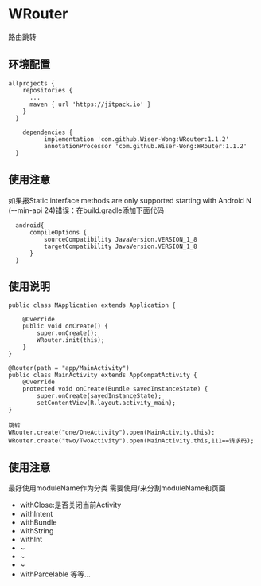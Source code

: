 # WRouter
路由跳转

## 环境配置
    allprojects {
        repositories {
          ...
          maven { url 'https://jitpack.io' }
        }
      }

        dependencies {
              implementation 'com.github.Wiser-Wong:WRouter:1.1.2'
              annotationProcessor 'com.github.Wiser-Wong:WRouter:1.1.2'
      }
      
## 使用注意
如果报Static interface methods are only supported starting with Android N (--min-api 24)错误：在build.gradle添加下面代码

      android{
          compileOptions {
              sourceCompatibility JavaVersion.VERSION_1_8
              targetCompatibility JavaVersion.VERSION_1_8
          }
      }
      
## 使用说明
    public class MApplication extends Application {

        @Override
        public void onCreate() {
            super.onCreate();
            WRouter.init(this);
        }
    }
    
    @Router(path = "app/MainActivity")
    public class MainActivity extends AppCompatActivity {
        @Override
        protected void onCreate(Bundle savedInstanceState) {
            super.onCreate(savedInstanceState);
            setContentView(R.layout.activity_main);
    }
    
    跳转
    WRouter.create("one/OneActivity").open(MainActivity.this);
    WRouter.create("two/TwoActivity").open(MainActivity.this,111==请求码);

## 使用注意
   最好使用moduleName作为分类
   需要使用/来分割moduleName和页面

* withClose:是否关闭当前Activity
* withIntent
* withBundle
* withString
* withInt
* ~
* ~
* ~
* withParcelable
等等...
